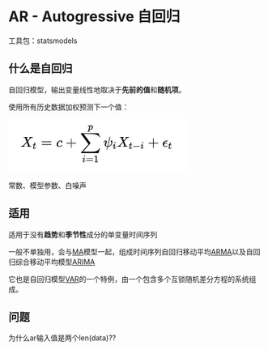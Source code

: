 # AR - Autogressive 自回归

工具包：statsmodels

## 什么是自回归
自回归模型，输出变量线性地取决于**先前的值**和**随机项**。

使用所有历史数据加权预测下一个值：

![AR](../_assets/ar.png)

常数、模型参数、白噪声

## 适用

适用于没有**趋势**和**季节性**成分的单变量时间序列

一般不单独用，会与[MA](../MA/README.md)模型一起，组成时间序列自回归移动平均[ARMA](../ARMA/README.md)以及自回归综合移动平均模型[ARIMA](../ARIMA/README.md)

它也是自回归模型[VAR](../VAR/README.md)的一个特例，由一个包含多个互锁随机差分方程的系统组成。

## 问题

为什么ar输入值是两个len(data)??